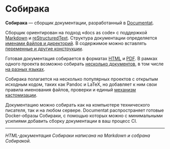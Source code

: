 # Собирака

**Собирака** — сборщик документации, разработанный в [Documentat](https://documentat.io/).

Сборщик ориентирован на подход «docs as code» с поддержкой [Markdown](2-syntax/1-markdown.md) и [reStructuredText](2-syntax/2-rest.md). Структура документации определяется [именами файлов и директорий](1-concepts/3-structure.md). В содержимое можно вставлять [переменные и другие конструкции](2-syntax/4-jinja.md).

Готовая документация собирается в форматах [HTML](3-run/1-html.md) и [PDF](3-run/2-pdf.md). В рамках одного проекта возможно собирать [несколько документов](1-concepts/1-volumes.md), в том числе [на разных языках](1-concepts/2-multilang.md).

Собирака полагается на несколько популярных проектов с открытым исходным кодом, таких как Pandoc и LaTeX, но добавляет к ним свои правила именования файлов, проверки и единый [механизм кастомизации](4-customization).

Документацию можно собирать как на компьютере технического писателя, так и на любом сервере. Documentat распространяет готовые Docker-образы Собираки, с помощью которых можно с минимальными усилиями добавить сборку документации в ваш процесс CI.

----

_HTML-документация Собираки написана на Markdown и собрана Собиракой._